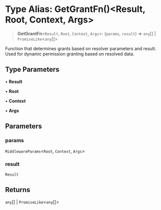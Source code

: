 # Type Alias: GetGrantFn()\<Result, Root, Context, Args\>

> **GetGrantFn**\<`Result`, `Root`, `Context`, `Args`\>: (`params`, `result`) => `any`[] \| `PromiseLike`\<`any`[]\>

Function that determines grants based on resolver parameters and result.
Used for dynamic permission granting based on resolved data.

## Type Parameters

• **Result**

• **Root**

• **Context**

• **Args**

## Parameters

### params

`MiddlewareParams`\<`Root`, `Context`, `Args`\>

### result

`Result`

## Returns

`any`[] \| `PromiseLike`\<`any`[]\>
